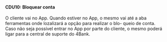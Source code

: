 #### CDU10: Bloquear conta
O cliente vai no App. Quando estiver no App, o mesmo vai até a aba ferramentas onde lozalizará a opção para realizar o blo-
queio de conta. Caso não seja possível entrar no App por parte do cliente, o mesmo poderá ligar para a central de suporte do 4Bank.
